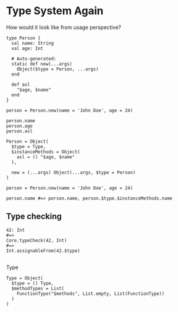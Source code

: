 # Type System Again

How would it look like from usage perspective?

```
type Person {
  val name: String
  val age: Int

  # Auto-generated:
  static def new(...args)
    Object($type = Person, ...args)
  end
  
  def asl
    "$age, $name"
  end
}

person = Person.new(name = 'John Doe', age = 24)

person.name
person.age
person.asl
```

```
Person = Object(
  $type = Type,
  $instanceMethods = Object(
    asl = () "$age, $name"
  ),

  new = (...args) Object(...args, $type = Person)
)

person = Person.new(name = 'John Doe', age = 24)

person.name #=> person.name, person.$type.$instanceMethods.name
```

## Type checking

```
42: Int
#=>
Core.typeCheck(42, Int)
#=>
Int.assignableFrom(42.$type)
```


##

Type

```
Type = Object(
  $type = () Type,
  $methodTypes = List(
    FunctionType("$methods", List.empty, List(FunctionType))
  )
)
```
